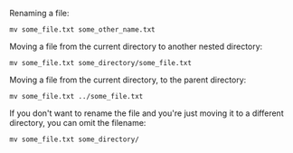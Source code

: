 Renaming a file:
```
mv some_file.txt some_other_name.txt
```
Moving a file from the current directory to another nested directory:
```
mv some_file.txt some_directory/some_file.txt
```
Moving a file from the current directory, to the parent directory:
```
mv some_file.txt ../some_file.txt
```
If you don't want to rename the file and you're just moving it to a different directory, you can omit the filename:
```
mv some_file.txt some_directory/
```
